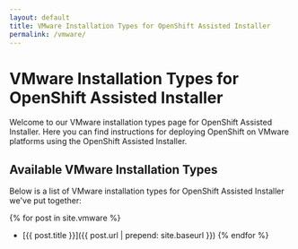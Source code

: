```yaml
---
layout: default
title: VMware Installation Types for OpenShift Assisted Installer
permalink: /vmware/
---
```


# VMware Installation Types for OpenShift Assisted Installer

Welcome to our VMware installation types page for OpenShift Assisted Installer. Here you can find instructions for deploying OpenShift on VMware platforms using the OpenShift Assisted Installer.

## Available VMware Installation Types

Below is a list of VMware installation types for OpenShift Assisted Installer we've put together:

{% for post in site.vmware %}
  - [{{ post.title }}]({{ post.url | prepend: site.baseurl }}) 
{% endfor %}
